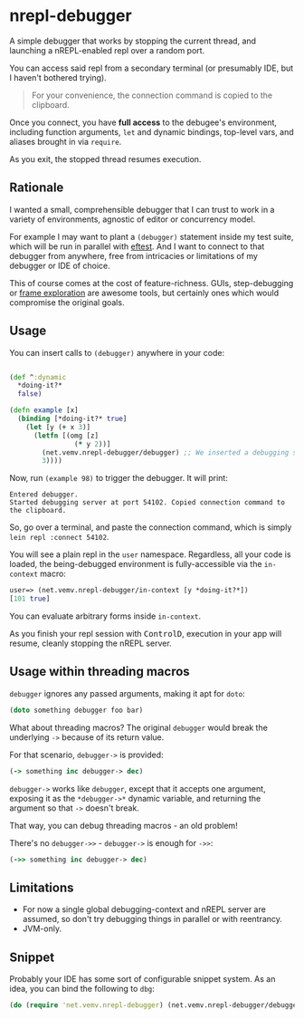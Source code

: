 # nrepl-debugger

A simple debugger that works by stopping the current thread, and launching a nREPL-enabled repl over a random port.

You can access said repl from a secondary terminal (or presumably IDE, but I haven't bothered trying).

> For your convenience, the connection command is copied to the clipboard. 

Once you connect, you have **full access** to the debugee's environment, including function arguments,
`let` and dynamic bindings, top-level vars, and aliases brought in via `require`.

As you exit, the stopped thread resumes execution.

## Rationale

I wanted a small, comprehensible debugger that I can trust to work in a variety of environments, agnostic of editor or concurrency model.

For example I may want to plant a `(debugger)` statement inside my test suite, which will be run in parallel with [eftest](https://github.com/weavejester/eftest). And I want to connect to that debugger from anywhere, free from intricacies or limitations of my debugger or IDE of choice.

This of course comes at the cost of feature-richness. GUIs, step-debugging or [frame exploration](https://github.com/pry/pry-stack_explorer) are awesome tools, but certainly ones which would compromise the original goals. 

## Usage

You can insert calls to `(debugger)` anywhere in your code:

```clojure

(def ^:dynamic
  *doing-it?*
  false)

(defn example [x]
  (binding [*doing-it?* true]
    (let [y (+ x 3)]
      (letfn [(omg [z]
                (* y 2))]
        (net.vemv.nrepl-debugger/debugger) ;; We inserted a debugging statement here
        3))))
```

Now, run `(example 98)` to trigger the debugger. It will print:

```
Entered debugger.
Started debugging server at port 54102. Copied connection command to the clipboard.
```

So, go over a terminal, and paste the connection command, which is simply `lein repl :connect 54102`.

You will see a plain repl in the `user` namespace. Regardless, all your code is loaded, the being-debugged environment is fully-accessible via the `in-context`  macro:

```clojure
user=> (net.vemv.nrepl-debugger/in-context [y *doing-it?*])
[101 true]
```

You can evaluate arbitrary forms inside `in-context`.

As you finish your repl session with <kbd>Control</kbd><kbd>D</kbd>, execution in your app will resume, cleanly stopping the nREPL server.

## Usage within threading macros

`debugger` ignores any passed arguments, making it apt for `doto`:

```clojure
(doto something debugger foo bar)
```

What about threading macros? The original `debugger` would break the underlying `->` because of its return value.

For that scenario, `debugger->` is provided:

```clojure
(-> something inc debugger-> dec)
````

`debugger->` works like `debugger`, except that it accepts one argument, exposing it as the `*debugger->*` dynamic variable,
and returning the argument so that `->` doesn't break.

That way, you can debug threading macros - an old problem!

There's no `debugger->>` - `debugger->` is enough for `->>`:

```clojure
(->> something inc debugger-> dec)
```

## Limitations

* For now a single global debugging-context and nREPL server are assumed, so don't try debugging things in parallel or with reentrancy.
* JVM-only.

## Snippet

Probably your IDE has some sort of configurable snippet system. As an idea, you can bind the following to `dbg`:

```clojure
(do (require 'net.vemv.nrepl-debugger) (net.vemv.nrepl-debugger/debugger))
```
